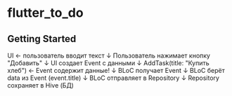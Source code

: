 # flutter_to_do

## Getting Started

UI ← пользователь вводит текст
  ↓
Пользователь нажимает кнопку "Добавить"
  ↓
UI создает Event с данными
  ↓
AddTask(title: "Купить хлеб")  ← Event содержит данные!
  ↓
BLoC получает Event
  ↓
BLoC берёт data из Event (event.title)
  ↓
BLoC отправляет в Repository
  ↓
Repository сохраняет в Hive (БД)
